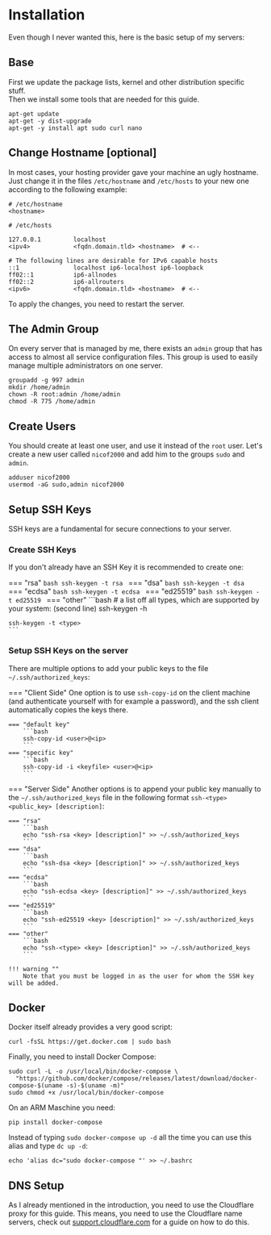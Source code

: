 # Installation

Even though I never wanted this, here is the basic setup of my servers:

## Base
First we update the package lists, kernel and other distribution specific stuff.
<br>
Then we install some tools that are needed for this guide.
```shell
apt-get update
apt-get -y dist-upgrade
apt-get -y install apt sudo curl nano
```

## Change Hostname [optional]
In most cases, your hosting provider gave your machine an ugly hostname.
Just change it in the files `/etc/hostname` and `/etc/hosts` to your new one according to the following example:
```shell
# /etc/hostname
<hostname>
```
```shell
# /etc/hosts

127.0.0.1	      localhost
<ipv4>            <fqdn.domain.tld> <hostname>  # <--

# The following lines are desirable for IPv6 capable hosts
::1               localhost ip6-localhost ip6-loopback
ff02::1           ip6-allnodes
ff02::2           ip6-allrouters
<ipv6>            <fqdn.domain.tld> <hostname>  # <--
```

To apply the changes, you need to restart the server.

## The Admin Group
On every server that is managed by me, there exists an `admin` group that has access to almost all service configuration files.
This group is used to easily manage multiple administrators on one server.
```shell
groupadd -g 997 admin
mkdir /home/admin
chown -R root:admin /home/admin
chmod -R 775 /home/admin
```

## Create Users
You should create at least one user, and use it instead of the `root` user.
Let's create a new user called `nicof2000` and add him to the groups `sudo` and `admin`.

```shell
adduser nicof2000
usermod -aG sudo,admin nicof2000
```

## Setup SSH Keys
SSH keys are a fundamental for secure connections to your server.

### Create SSH Keys
If you don't already have an SSH Key it is recommended to create one:

=== "rsa"
    ```bash
    ssh-keygen -t rsa
    ```
=== "dsa"
    ```bash
    ssh-keygen -t dsa
    ```
=== "ecdsa"
    ```bash
    ssh-keygen -t ecdsa
    ```
=== "ed25519"
    ```bash
    ssh-keygen -t ed25519
    ```
=== "other"
    ```bash
    # a list off all types, which are supported by your system: (second line)
    ssh-keygen -h

    ssh-keygen -t <type>
    ```

### Setup SSH Keys on the server
There are multiple options to add your public keys to the file `~/.ssh/authorized_keys`:

=== "Client Side"
    One option is to use `ssh-copy-id` on the client machine (and authenticate yourself with for example a password),
    and the ssh client automatically copies the keys there.

    === "default key"
        ```bash
        ssh-copy-id <user>@<ip>
        ```
    === "specific key"
        ```bash
        ssh-copy-id -i <keyfile> <user>@<ip>
        ```

=== "Server Side"
    Another options is to append your public key manually to the `~/.ssh/authorized_keys` file in the following format `ssh-<type> <public_key> [description]`:

    === "rsa"
        ```bash
        echo "ssh-rsa <key> [description]" >> ~/.ssh/authorized_keys
        ```
    === "dsa"
        ```bash
        echo "ssh-dsa <key> [description]" >> ~/.ssh/authorized_keys
        ```
    === "ecdsa"
        ```bash
        echo "ssh-ecdsa <key> [description]" >> ~/.ssh/authorized_keys
        ```
    === "ed25519"
        ```bash
        echo "ssh-ed25519 <key> [description]" >> ~/.ssh/authorized_keys
        ```
    === "other"
        ```bash
        echo "ssh-<type> <key> [description]" >> ~/.ssh/authorized_keys
        ```

    !!! warning ""
        Note that you must be logged in as the user for whom the SSH key will be added.

## Docker
Docker itself already provides a very good script:

```shell
curl -fsSL https://get.docker.com | sudo bash
```

Finally, you need to install Docker Compose:

```shell
sudo curl -L -o /usr/local/bin/docker-compose \
  "https://github.com/docker/compose/releases/latest/download/docker-compose-$(uname -s)-$(uname -m)"
sudo chmod +x /usr/local/bin/docker-compose
```
On an ARM Maschine you need:
```shell
pip install docker-compose
```
Instead of typing `sudo docker-compose up -d` all the time you can use this alias and type `dc up -d`:

```shell
echo 'alias dc="sudo docker-compose "' >> ~/.bashrc
```

## DNS Setup
As I already mentioned in the introduction, you need to use the Cloudflare proxy for this guide.
This means, you need to use the Cloudflare name servers, check out 
[support.cloudflare.com](https://support.cloudflare.com/hc/en-us/articles/205195708-Changing-your-domain-nameservers-to-Cloudflare) 
for a guide on how to do this.
